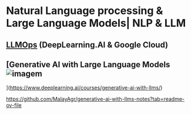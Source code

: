 # Natural Language processing & Large Language Models| NLP & LLM

## [LLMOps](https://www.deeplearning.ai/short-courses/llmops/?utm_campaign=googlecloud3-launch&utm_medium=announcement&utm_source=discourse) (DeepLearning.AI & Google Cloud)

## [Generative AI with Large Language Models![imagem](https://github.com/AMfeta99/NLP-Audio_HF/assets/74252797/ef82a5f1-685f-4320-8c11-d587f743b25d)
](https://www.deeplearning.ai/courses/generative-ai-with-llms/)


https://github.com/MalayAgr/generative-ai-with-llms-notes?tab=readme-ov-file
